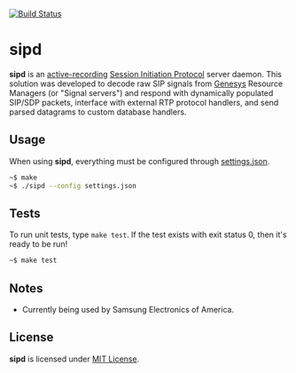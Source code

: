 [![Build Status](https://travis-ci.org/initbar/sipd.svg?branch=master)](https://travis-ci.org/initbar/sipd)

# sipd

**sipd** is an [active-recording](https://en.wikipedia.org/wiki/VoIP_recording) [Session Initiation Protocol](https://www.ietf.org/rfc/rfc3261.txt) server daemon. This solution was developed to decode raw SIP signals from [Genesys](https://www.genesys.com) Resource Managers (or "Signal servers") and respond with dynamically populated SIP/SDP packets, interface with external RTP protocol handlers, and send parsed datagrams to custom database handlers.

## Usage

When using **sipd**, everything must be configured through [settings.json](./settings.json).

```bash
~$ make
~$ ./sipd --config settings.json
```

## Tests

To run unit tests, type `make test`. If the test exists with exit status 0, then it's ready to be run!

```bash
~$ make test
```

## Notes

- Currently being used by Samsung Electronics of America.

## License

**sipd** is licensed under [MIT License](./LICENSE.md).
